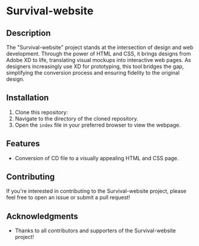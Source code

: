 # Survival-website

## Description

The "Survival-website" project stands at the intersection of design and web development. Through the power of HTML and CSS, it brings designs from Adobe XD to life, translating visual mockups into interactive web pages. As designers increasingly use XD for prototyping, this tool bridges the gap, simplifying the conversion process and ensuring fidelity to the original design.

## Installation

1. Clone this repository:
2. Navigate to the directory of the cloned repository.
3. Open the `index` file in your preferred browser to view the webpage.

## Features

- Conversion of CD file to a visually appealing HTML and CSS page.


## Contributing

If you're interested in contributing to the Survival-website project, please feel free to open an issue or submit a pull request!

## Acknowledgments

- Thanks to all contributors and supporters of the Survival-website project!
